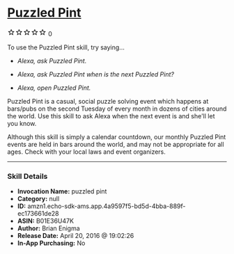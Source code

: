 # [Puzzled Pint](http://alexa.amazon.com/#skills/amzn1.echo-sdk-ams.app.4a9597f5-bd5d-4bba-889f-ec173661de28)
![0 stars](../../images/ic_star_border_black_18dp_1x.png)![0 stars](../../images/ic_star_border_black_18dp_1x.png)![0 stars](../../images/ic_star_border_black_18dp_1x.png)![0 stars](../../images/ic_star_border_black_18dp_1x.png)![0 stars](../../images/ic_star_border_black_18dp_1x.png) 0

To use the Puzzled Pint skill, try saying...

* *Alexa, ask Puzzled Pint.*

* *Alexa, ask Puzzled Pint when is the next Puzzled Pint?*

* *Alexa, open Puzzled Pint.*

Puzzled Pint is a casual, social puzzle solving event which happens at bars/pubs on the second Tuesday of every month in dozens of cities around the world. Use this skill to ask Alexa when the next event is and she'll let you know.

Although this skill is simply a calendar countdown, our monthly Puzzled Pint events are held in bars around the world, and may not be appropriate for all ages. Check with your local laws and event organizers.

***

### Skill Details

* **Invocation Name:** puzzled pint
* **Category:** null
* **ID:** amzn1.echo-sdk-ams.app.4a9597f5-bd5d-4bba-889f-ec173661de28
* **ASIN:** B01E36U47K
* **Author:** Brian Enigma
* **Release Date:** April 20, 2016 @ 19:02:26
* **In-App Purchasing:** No
